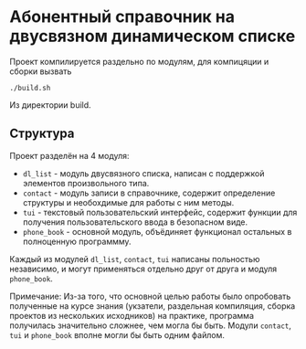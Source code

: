 # Абонентный справочник на двусвязном динамическом списке

Проект компилируется раздельно по модулям, для компицяции и сборки вызвать

```
./build.sh
```

Из директории build.

## Структура

Проект разделён на 4 модуля:

 - `dl_list` - модуль двусвязного списка, написан с поддержкой элементов произвольного типа.
 - `contact` - модуль записи в справочнике, содержит определение структуры и необохдимые для работы с ним методы.
 - `tui` - текстовый пользовательский интерфейс, содержит функции для получения пользовательского ввода в безопасном виде.
 - `phone_book` - основной модуль, объёдиняет функционал остальных в полноценную программму.

Каждый из модулей `dl_list`, `contact`, `tui` написаны польностью независимо, и могут применяться отдельно друг от друга и модуля `phone_book`.

Примечание: Из-за того, что основной целью работы было опробовать полученные на курсе знания
(укзатели, раздельная компиляция, сборка проектов из нескольких исходников) на практике, программа получилась значительно
сложнее, чем могла бы быть. Модули `contact`, `tui` и `phone_book` вполне могли бы быть одним файлом.
